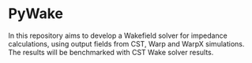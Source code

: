 # PyWake

In this repository aims to develop a Wakefield solver for impedance calculations, using output fields from CST, Warp and WarpX simulations. The results will be benchmarked with CST Wake solver results.

